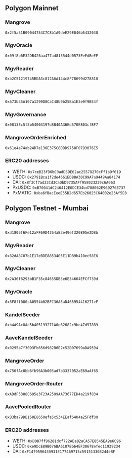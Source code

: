 <!-- GENERATED DO NOT EDIT - see addresses-to-md.js -->
## Polygon Mainnet

### Mangrove

```txt
0x2f5a51B09044754C7C8b1A9deE29E046b5432038
```

### MgvOracle

```txt
0x09f8b6E32DB426aa477ad815544d0573FeFdBeEF
```

### MgvReader

```txt
0xb2C51219745BDA3c812A6A144c8F78699d278810
```

### MgvCleaner

```txt
0x673b35A107a1299D0CaC48b9b25Ba1E3e9f9B54f
```

### MgvGovernance

```txt
0x0813Ec5f3b54003197d8B40A36Ed570E803cfBF7
```

### MangroveOrderEnriched

```txt
0x61e4e74ab24D7e136E375C8DDD9758F0793076E5
```

### ERC20 addresses

* WETH: `0x7ceB23fD6bC0adD59E62ac25578270cFf1b9f619`
* USDC: `0x2791Bca1f2de4661ED88A30C99A7a9449Aa84174`
* DAI: `0x8f3Cf7ad23Cd3CaDbD9735AFf958023239c6A063`
* PxUSDC: `0xB70041dC246412E0DCE34bd788062E969276E737`
* PxMATIC: `0xba6fBacEeeE55D2d657Eb26023C64002e23Af5E8`

## Polygon Testnet - Mumbai

### Mangrove

```txt
0xd1805f6Fe12aFF69D4264aE3e49ef320895e2D8b
```

### MgvReader

```txt
0x82dA8C07b1E17eBDE8853405E11D89b410ec58E6
```

### MgvCleaner

```txt
0x2A36f6293bB1F35c84655DB5e6E34604EFCf739d
```

### MgvOracle

```txt
0x8F8ff080cA0554b02BFC36A5aD465954416271eF
```

### KandelSeeder

```txt
0xb4A9Ac8Ae5b405193271A0e62682c9be47d578B9
```

### AaveKandelSeeder

```txt
0x0295a7f3093Fb656d982B6E2c52B07699aDA9594
```

### MangroveOrder

```txt
0x756fAc8bb6fb96A3b005ad7b3337052aE69aAf65
```

### MangroveOrder-Router

```txt
0xADdF5388C695e3F23A2509AA73677ED4a219f834
```

### AavePooledRouter

```txt
0xB3ba79DB150E8650efa5c534EEaf6404a25Fdf00
```

### ERC20 addresses

* WETH: `0xD087ff96281dcf722AEa82aCA57E8545EA9e6C96`
* USDC: `0xe9DcE89B076BA6107Bb64EF30678efec11939234`
* DAI: `0xF14f9596430931E177469715c591513308244e8F`
